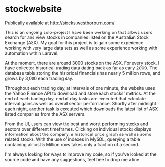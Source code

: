 # stockwebsite

Publically available at http://stocks.westhorburn.com/

This is an ongoing solo-project I have been working on that allows users search for and view stocks in companies listed on the Australian Stock Exchange (ASX). My goal for this project is to gain some experience working with very large data sets as well as some experience working with automation within Laravel. 

At the moment, there are around 3000 stocks on the ASX. For every stock, I have collected historical trading data dating back as far as early 2000. The database table storing the historical financials has nearly 5 million rows, and grows by 3,000 each trading day. 

Throughout each trading day, at intervals of one minute, the website uses the Yahoo Finance API to download and store each stocks' metrics. At the end of each trading day, end of day tasks are executed that calculate interval gains as well as overall sector performance. Shortly after midnight each night, another task is executed which downloads the latest list of ASX listed companies from the ASX servers. 

From the UI, users can view the best and worst performing stocks and sectors over different timeframes. Clicking on individual stocks displays information about the company, a historical price graph as well as some related stocks. With the use of indexes in MySQL, querying a table containing almost 5 Million rows takes only a fraction of a second.

I'm always looking for ways to improve my code, so if you've looked at the source code and have any suggestions, feel free to drop me a line. 
